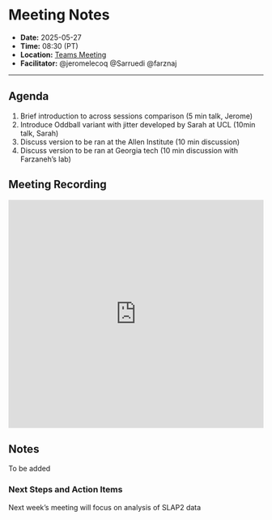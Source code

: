 # Meeting Notes
- **Date:** 2025-05-27
- **Time:** 08:30 (PT)
- **Location:** [Teams Meeting](https://teams.microsoft.com/l/meetup-join/19%3ameeting_Y2Q3MDViNGMtOTIwMC00ZjMzLTk3MjMtYWU3MDhiMzZjYmM1%40thread.v2/0?context=%7b%22Tid%22%3a%2232669cd6-737f-4b39-8bdd-d6951120d3fc%22%2c%22Oid%22%3a%229396d18b-b5cf-4bed-98a0-1cfb7dc82663%22%7d)
- **Facilitator:** @jeromelecoq @Sarruedi @farznaj
  
---

## Agenda

1. Brief introduction to across sessions comparison (5 min talk, Jerome)
2. Introduce Oddball variant with jitter developed by Sarah at UCL (10min talk, Sarah)
3. Discuss version to be ran at the Allen Institute (10 min discussion)
4. Discuss version to be ran at Georgia tech (10 min discussion with Farzaneh’s lab)
   
## Meeting Recording

<div class="video-wrapper">
    <iframe width="100%" height="450" src="https://www.youtube.com/embed/f3UWjFRTNmM" title="OpenScope Predictive Processing Meeting - May 27, 2025" frameborder="0" allow="accelerometer; autoplay; clipboard-write; encrypted-media; gyroscope; picture-in-picture; web-share" allowfullscreen></iframe>
</div>

## Notes
To be added


### Next Steps and Action Items
  Next week’s meeting will focus on analysis of SLAP2 data
